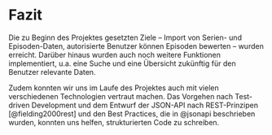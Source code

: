 # Fazit

Die zu Beginn des Projektes gesetzten Ziele – Import von Serien- und Episoden-Daten, autorisierte Benutzer können Episoden bewerten – wurden erreicht. Darüber hinaus wurden auch noch weitere Funktionen implementiert, u.a. eine Suche und eine Übersicht zukünftig für den Benutzer relevante Daten.

Zudem konnten wir uns im Laufe des Projektes auch mit vielen verschiedenen Technologien vertraut machen. Das Vorgehen nach Test-driven Development und dem Entwurf der JSON-API nach REST-Prinzipen [@fielding2000rest] und den Best Practices, die in @jsonapi beschrieben wurden, konnten uns helfen, strukturierten Code zu schreiben.
